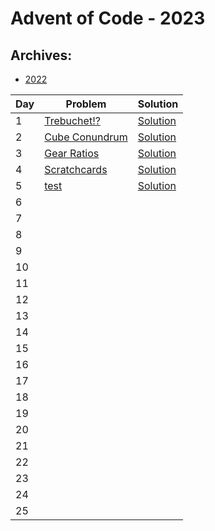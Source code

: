 # Advent of Code - 2023

## Archives:

- [2022](./2022/README.md)

| Day | Problem                                        | Solution                                   |
| --- | ---------------------------------------------- | ------------------------------------------ |
| 1   | [Trebuchet!?](./1-trebuchet/README.md)         | [Solution](./1-trebuchet/solution.js)      |
| 2   | [Cube Conundrum](./2-cube-conundrum/README.md) | [Solution](./2-cube-conundrum/solution.js) |
| 3   | [Gear Ratios](./3-gear-ratios/README.md)       | [Solution](./3-gear-ratios/solution.js)    |
| 4   | [Scratchcards](./4-scratchcards/README.md)     | [Solution](./4-scratchcards/solution.js)   |
| 5 | [test](./5-test/README.md) | [Solution](./5-test/solution.js)|
| 6   |                                                |                                            |
| 7   |                                                |                                            |
| 8   |                                                |                                            |
| 9   |                                                |                                            |
| 10  |                                                |                                            |
| 11  |                                                |                                            |
| 12  |                                                |                                            |
| 13  |                                                |                                            |
| 14  |                                                |                                            |
| 15  |                                                |                                            |
| 16  |                                                |                                            |
| 17  |                                                |                                            |
| 18  |                                                |                                            |
| 19  |                                                |                                            |
| 20  |                                                |                                            |
| 21  |                                                |                                            |
| 22  |                                                |                                            |
| 23  |                                                |                                            |
| 24  |                                                |                                            |
| 25  |                                                |                                            |
